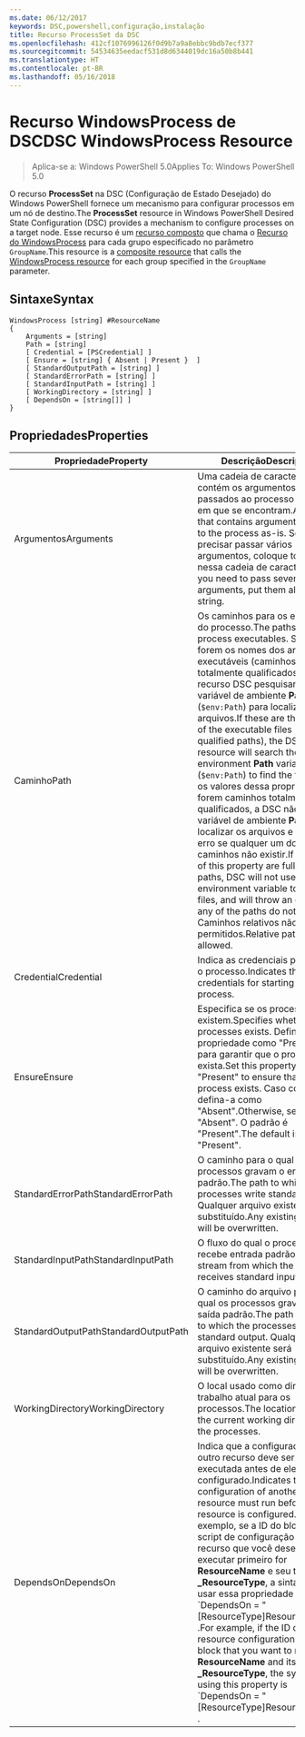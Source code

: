 ```yaml
---
ms.date: 06/12/2017
keywords: DSC,powershell,configuração,instalação
title: Recurso ProcessSet da DSC
ms.openlocfilehash: 412cf1076996126f0d9b7a9a8ebbc9bdb7ecf377
ms.sourcegitcommit: 54534635eedacf531d8d6344019dc16a50b8b441
ms.translationtype: HT
ms.contentlocale: pt-BR
ms.lasthandoff: 05/16/2018
---
```

# <a name="dsc-windowsprocess-resource"></a><span data-ttu-id="a5bfc-103">Recurso WindowsProcess de DSC</span><span class="sxs-lookup"><span data-stu-id="a5bfc-103">DSC WindowsProcess Resource</span></span>

> <span data-ttu-id="a5bfc-104">Aplica-se a: Windows PowerShell 5.0</span><span class="sxs-lookup"><span data-stu-id="a5bfc-104">Applies To: Windows PowerShell 5.0</span></span>

<span data-ttu-id="a5bfc-105">O recurso **ProcessSet** na DSC (Configuração de Estado Desejado) do Windows PowerShell fornece um mecanismo para configurar processos em um nó de destino.</span><span class="sxs-lookup"><span data-stu-id="a5bfc-105">The **ProcessSet** resource in Windows PowerShell Desired State Configuration (DSC) provides a mechanism to configure processes on a target node.</span></span> <span data-ttu-id="a5bfc-106">Esse recurso é um [recurso composto](authoringResourceComposite.md) que chama o [Recurso do WindowsProcess](windowsProcessResource.md) para cada grupo especificado no parâmetro `GroupName`.</span><span class="sxs-lookup"><span data-stu-id="a5bfc-106">This resource is a [composite resource](authoringResourceComposite.md) that calls the [WindowsProcess resource](windowsProcessResource.md) for each group specified in the `GroupName` parameter.</span></span>

## <a name="syntax"></a><span data-ttu-id="a5bfc-107">Sintaxe</span><span class="sxs-lookup"><span data-stu-id="a5bfc-107">Syntax</span></span>

```
WindowsProcess [string] #ResourceName
{
    Arguments = [string]
    Path = [string]
    [ Credential = [PSCredential] ]
    [ Ensure = [string] { Absent | Present }  ]
    [ StandardOutputPath = [string] ]
    [ StandardErrorPath = [string] ]
    [ StandardInputPath = [string] ]
    [ WorkingDirectory = [string] ]
    [ DependsOn = [string[]] ]
}
```

## <a name="properties"></a><span data-ttu-id="a5bfc-108">Propriedades</span><span class="sxs-lookup"><span data-stu-id="a5bfc-108">Properties</span></span>
|  <span data-ttu-id="a5bfc-109">Propriedade</span><span class="sxs-lookup"><span data-stu-id="a5bfc-109">Property</span></span>  |  <span data-ttu-id="a5bfc-110">Descrição</span><span class="sxs-lookup"><span data-stu-id="a5bfc-110">Description</span></span>   |
|---|---|
| <span data-ttu-id="a5bfc-111">Argumentos</span><span class="sxs-lookup"><span data-stu-id="a5bfc-111">Arguments</span></span>| <span data-ttu-id="a5bfc-112">Uma cadeia de caracteres que contém os argumentos a serem passados ao processo no estado em que se encontram.</span><span class="sxs-lookup"><span data-stu-id="a5bfc-112">A string that contains arguments to pass to the process as-is.</span></span> <span data-ttu-id="a5bfc-113">Se você precisar passar vários argumentos, coloque todos nessa cadeia de caracteres.</span><span class="sxs-lookup"><span data-stu-id="a5bfc-113">If you need to pass several arguments, put them all in this string.</span></span>|
| <span data-ttu-id="a5bfc-114">Caminho</span><span class="sxs-lookup"><span data-stu-id="a5bfc-114">Path</span></span>| <span data-ttu-id="a5bfc-115">Os caminhos para os executáveis do processo.</span><span class="sxs-lookup"><span data-stu-id="a5bfc-115">The paths to the process executables.</span></span> <span data-ttu-id="a5bfc-116">Se esses forem os nomes dos arquivos executáveis (caminhos não totalmente qualificados), o recurso DSC pesquisará a variável de ambiente **Path** (`$env:Path`) para localizar os arquivos.</span><span class="sxs-lookup"><span data-stu-id="a5bfc-116">If these are the names of the executable files (not fully qualified paths), the DSC resource will search the environment **Path** variable (`$env:Path`) to find the files.</span></span> <span data-ttu-id="a5bfc-117">Se os valores dessa propriedade forem caminhos totalmente qualificados, a DSC não usará a variável de ambiente **Path** para localizar os arquivos e gerará um erro se qualquer um dos caminhos não existir.</span><span class="sxs-lookup"><span data-stu-id="a5bfc-117">If the values of this property are fully qualified paths, DSC will not use the **Path** environment variable to find the files, and will throw an error if any of the paths do not exist.</span></span> <span data-ttu-id="a5bfc-118">Caminhos relativos não são permitidos.</span><span class="sxs-lookup"><span data-stu-id="a5bfc-118">Relative paths are not allowed.</span></span>|
| <span data-ttu-id="a5bfc-119">Credential</span><span class="sxs-lookup"><span data-stu-id="a5bfc-119">Credential</span></span>| <span data-ttu-id="a5bfc-120">Indica as credenciais para iniciar o processo.</span><span class="sxs-lookup"><span data-stu-id="a5bfc-120">Indicates the credentials for starting the process.</span></span>|
| <span data-ttu-id="a5bfc-121">Ensure</span><span class="sxs-lookup"><span data-stu-id="a5bfc-121">Ensure</span></span>| <span data-ttu-id="a5bfc-122">Especifica se os processos existem.</span><span class="sxs-lookup"><span data-stu-id="a5bfc-122">Specifies whether the processes exists.</span></span> <span data-ttu-id="a5bfc-123">Defina essa propriedade como "Present" para garantir que o processo exista.</span><span class="sxs-lookup"><span data-stu-id="a5bfc-123">Set this property to "Present" to ensure that the process exists.</span></span> <span data-ttu-id="a5bfc-124">Caso contrário, defina-a como "Absent".</span><span class="sxs-lookup"><span data-stu-id="a5bfc-124">Otherwise, set it to "Absent".</span></span> <span data-ttu-id="a5bfc-125">O padrão é "Present".</span><span class="sxs-lookup"><span data-stu-id="a5bfc-125">The default is "Present".</span></span>|
| <span data-ttu-id="a5bfc-126">StandardErrorPath</span><span class="sxs-lookup"><span data-stu-id="a5bfc-126">StandardErrorPath</span></span>| <span data-ttu-id="a5bfc-127">O caminho para o qual os processos gravam o erro padrão.</span><span class="sxs-lookup"><span data-stu-id="a5bfc-127">The path to which the processes write standard error.</span></span> <span data-ttu-id="a5bfc-128">Qualquer arquivo existente será substituído.</span><span class="sxs-lookup"><span data-stu-id="a5bfc-128">Any existing file there will be overwritten.</span></span>|
| <span data-ttu-id="a5bfc-129">StandardInputPath</span><span class="sxs-lookup"><span data-stu-id="a5bfc-129">StandardInputPath</span></span>| <span data-ttu-id="a5bfc-130">O fluxo do qual o processo recebe entrada padrão.</span><span class="sxs-lookup"><span data-stu-id="a5bfc-130">The stream from which the process receives standard input.</span></span>|
| <span data-ttu-id="a5bfc-131">StandardOutputPath</span><span class="sxs-lookup"><span data-stu-id="a5bfc-131">StandardOutputPath</span></span>| <span data-ttu-id="a5bfc-132">O caminho do arquivo para o qual os processos gravam a saída padrão.</span><span class="sxs-lookup"><span data-stu-id="a5bfc-132">The path of the file to which the processes write standard output.</span></span> <span data-ttu-id="a5bfc-133">Qualquer arquivo existente será substituído.</span><span class="sxs-lookup"><span data-stu-id="a5bfc-133">Any existing file there will be overwritten.</span></span>|
| <span data-ttu-id="a5bfc-134">WorkingDirectory</span><span class="sxs-lookup"><span data-stu-id="a5bfc-134">WorkingDirectory</span></span>| <span data-ttu-id="a5bfc-135">O local usado como diretório de trabalho atual para os processos.</span><span class="sxs-lookup"><span data-stu-id="a5bfc-135">The location used as the current working directory for the processes.</span></span>|
| <span data-ttu-id="a5bfc-136">DependsOn</span><span class="sxs-lookup"><span data-stu-id="a5bfc-136">DependsOn</span></span> | <span data-ttu-id="a5bfc-137">Indica que a configuração de outro recurso deve ser executada antes de ele ser configurado.</span><span class="sxs-lookup"><span data-stu-id="a5bfc-137">Indicates that the configuration of another resource must run before this resource is configured.</span></span> <span data-ttu-id="a5bfc-138">Por exemplo, se a ID do bloco de script de configuração do recurso que você deseja executar primeiro for **ResourceName** e seu tipo for **_ResourceType**, a sintaxe para usar essa propriedade será \`DependsOn = "[ResourceType]ResourceName"\`\` .</span><span class="sxs-lookup"><span data-stu-id="a5bfc-138">For example, if the ID of the resource configuration script block that you want to run first is **ResourceName** and its type is **_ResourceType**, the syntax for using this property is \`DependsOn = "[ResourceType]ResourceName"\`\` .</span></span>|